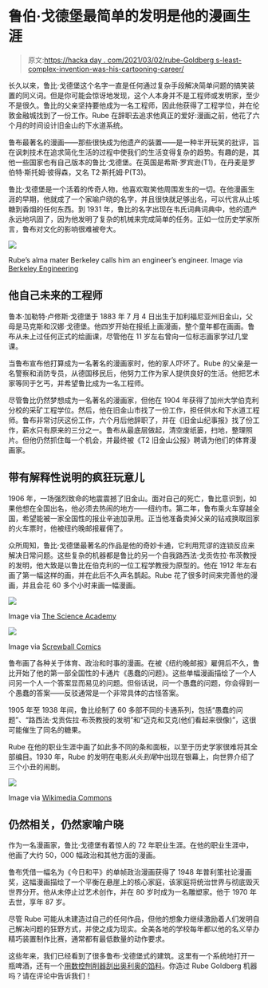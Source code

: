 # 鲁伯·戈德堡最简单的发明是他的漫画生涯

> 原文:[https://hacka day . com/2021/03/02/rube-Goldberg s-least-complex-invention-was-his-cartooning-career/](https://hackaday.com/2021/03/02/rube-goldbergs-least-complicated-invention-was-his-cartooning-career/)

长久以来，鲁比·戈德堡这个名字一直是任何通过复杂手段解决简单问题的搞笑装置的同义词。但是你可能会惊讶地发现，这个人本身并不是工程师或发明家，至少不是很久。鲁比的父亲坚持要他成为一名工程师，因此他获得了工程学位，并在伦敦金融城找到了一份工作。Rube 在辞职去追求他真正的爱好:漫画之前，他花了六个月的时间设计旧金山的下水道系统。

鲁布最著名的漫画——那些很快成为他遗产的装置——是一种半开玩笑的批评，旨在讽刺技术在追求简化生活的过程中使我们的生活变得复杂的趋势。有趣的是，其他一些国家也有自己版本的鲁比·戈德堡。在英国是希斯·罗宾逊(T1)，在丹麦是罗伯特·斯托姆·彼得森，又名 T2·斯托姆·P(T3)。

鲁比·戈德堡是一个活着的传奇人物，他喜欢取笑他周围发生的一切。在他漫画生涯的早期，他就成了一个家喻户晓的名字，并且很快就足够出名，可以代言从止咳糖到香烟的任何东西。到 1931 年，鲁比的名字出现在韦氏词典词典中，他的遗产永远地巩固了，因为他发明了复杂的机械来完成简单的任务。正如一位历史学家所言，鲁布对文化的影响很难被夸大。

[![](../Images/671d2908f9deb163a1f4fd9518faf3a5.png)](https://hackaday.com/wp-content/uploads/2021/02/Rube-Goldberg-Berkley.jpg)

Rube’s alma mater Berkeley calls him an engineer’s engineer. Image via [Berkeley Engineering](https://engineering.berkeley.edu/rube-goldberg-an-engineers-engineer/)

## 他自己未来的工程师

鲁本·加勒特·卢修斯·戈德堡于 1883 年 7 月 4 日出生于加利福尼亚州旧金山，父母是马克斯和汉娜·戈德堡。他四岁开始在报纸上画漫画，整个童年都在画画。鲁布从未上过任何正式的绘画课，尽管他在 11 岁左右曾向一位标志画家学过几堂课。

当鲁布宣布他打算成为一名著名的漫画家时，他的家人吓坏了。Rube 的父亲是一名警察和消防专员，从德国移民后，他努力工作为家人提供良好的生活。他把艺术家等同于乞丐，并希望鲁比成为一名工程师。

尽管鲁比仍然梦想成为一名著名的漫画家，但他在 1904 年获得了加州大学伯克利分校的采矿工程学位。然后，他在旧金山市找了一份工作，担任供水和下水道工程师。鲁布非常讨厌这份工作，六个月后他辞职了，并在《旧金山纪事报》找了份工作，薪水只有原来的三分之一。鲁布从最底层做起，清空废纸篓，扫地，整理照片。但他仍然抓住每一个机会，并最终被《T2 旧金山公报》聘请为他们的体育漫画家。

## 带有解释性说明的疯狂玩意儿

1906 年，一场强烈致命的地震震撼了旧金山。面对自己的死亡，鲁比意识到，如果他想在全国出名，他必须去热闹的地方——纽约市。第二年，鲁布乘火车穿越全国，希望能被一家全国性的报业辛迪加录用。正当他准备卖掉父亲的钻戒换取回家的火车票时，他被纽约晚邮报雇佣了。

众所周知，鲁比·戈德堡最著名的作品是他的奇妙卡通，它利用荒谬的连锁反应来解决日常问题。这些复杂的机器都是鲁比的另一个自我路西法·戈贡佐拉·布茨教授的发明，他大致是以鲁比在伯克利的一位工程学教授为原型的。他在 1912 年左右画了第一幅这样的画，并在此后不久声名鹊起。Rube 花了很多时间来完善他的漫画，并且会花 60 多个小时来画一幅漫画。

[![](../Images/e77741fcd259ac3525db3b9c1dd8eeea.png)](https://hackaday.com/wp-content/uploads/2021/02/RG-napkin.jpg)

Image via [The Science Academy](https://www.thescienceacademystemmagnet.org/2020/05/19/rube-goldberg-machines-compilation/)

[![](../Images/8702cf19d2d11f1b63bb889208ae79ff.png)](https://hackaday.com/wp-content/uploads/2021/02/foolish-questions-blocks.jpg)

Image via [Screwball Comics](https://screwballcomics.blogspot.com/2012/10/say-are-you-looking-at-computer-rube.html)

鲁布画了各种关于体育、政治和时事的漫画。在被《纽约晚邮报》雇佣后不久，鲁比开始了他的第一部全国性的卡通片《愚蠢的问题》。这些单幅漫画描绘了一个人问另一个人一个答案显而易见的问题。但俗话说，问一个愚蠢的问题，你会得到一个愚蠢的答案——反驳通常是一个非常具体的古怪答案。

1905 年至 1938 年间，鲁比绘制了 60 多部不同的卡通系列，包括“愚蠢的问题”、“路西法·戈贡佐拉·布茨教授的发明”和“迈克和艾克(他们看起来很像)”，这很可能催生了同名的糖果。

Rube 在他的职业生涯中画了如此多不同的条和面板，以至于历史学家很难将其全部编目。1930 年，Rube 的发明在电影*从头到尾*中出现在银幕上，向世界介绍了三个小丑的闹剧。

[![](../Images/18e73c0d21ddc3981a22295fcf4b10c5.png)](https://hackaday.com/wp-content/uploads/2021/02/Peace-Today.jpg)

Image via [Wikimedia Commons](https://commons.wikimedia.org/wiki/File:Peace_Today.jpg)

## 仍然相关，仍然家喻户晓

作为一名漫画家，鲁比·戈德堡有着惊人的 72 年职业生涯。在他的职业生涯中，他画了大约 50，000 幅政治和其他方面的漫画。

鲁布凭借一幅名为《今日和平》的单帧政治漫画获得了 1948 年普利策社论漫画奖，这幅漫画描绘了一个平衡在悬崖上的核心家庭，该家庭将统治世界与彻底毁灭世界分开。他从未停止过艺术创作，并在 80 岁时成为一名雕塑家。他于 1970 年去世，享年 87 岁。

尽管 Rube 可能从未建造过自己的任何作品，但他的想象力继续激励着人们发明自己解决问题的狂野方式，并使之成为现实。全美各地的学校每年都以他的名义举办精巧装置制作比赛，通常都有最低数量的动作要求。

这些年来，我们已经看到了很多鲁布·戈德堡式的建筑。这里有一个系统地打开一瓶啤酒，还有一个[用数控刨削器刮出奥利奥的馅料](https://hackaday.com/2013/03/01/oreo-creme-hater-builds-rube-goldberg-cnc-router-to-remove-the-stuf/)。你造过 Rube Goldberg 机器吗？请在评论中告诉我们！